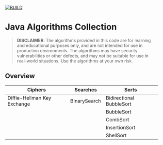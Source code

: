 [![BUILD](https://github.com/laurinbirchler/algorithms/actions/workflows/maven.yml/badge.svg)](https://github.com/laurinbirchler/algorithms/actions/workflows/maven.yml)

# Java Algorithms Collection

> **DISCLAIMER**: The algorithms provided in this code are for learning and educational purposes only, and are not
> intended for use in production environments. The algorithms may have security vulnerabilities or other defects, and may
> not be suitable for use in real-world situations. Use the algorithms at your own risk.

## Overview

| Ciphers                     | Searches     | Sorts                    |
|-----------------------------|--------------|--------------------------|
| Diffie-Hellman Key Exchange | BinarySearch | Bidirectional BubbleSort |
|                             |              | BubbleSort               |
|                             |              | CombSort                 |   
|                             |              | InsertionSort            |       
|                             |              | ShellSort                |
